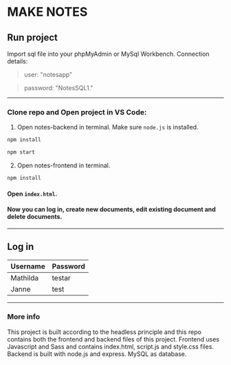 # MAKE NOTES

## Run project
Import sql file into your phpMyAdmin or MySql Workbench. Connection details:

> user: "notesapp"

> password: "NotesSQL1."

---

### Clone repo and Open project in VS Code:
1. Open notes-backend in terminal.
Make sure `node.js` is installed.
```bash
npm install

npm start
```

2. Open notes-frontend in terminal.
```bash
npm install
```

#### Open `index.html`.

#### Now you can log in, create new documents, edit existing document and delete documents.

---

## Log in
| Username | Password |
| -------- | -------- |
| Mathilda | testar   |
| Janne    | test     |

--- 

### More info
This project is built according to the headless principle and this repo contains both the frontend and backend files of this project. Frontend uses Javascript and Sass and contains index.html, script.js and style.css files.
Backend is built with node.js and express.
MySQL as database.